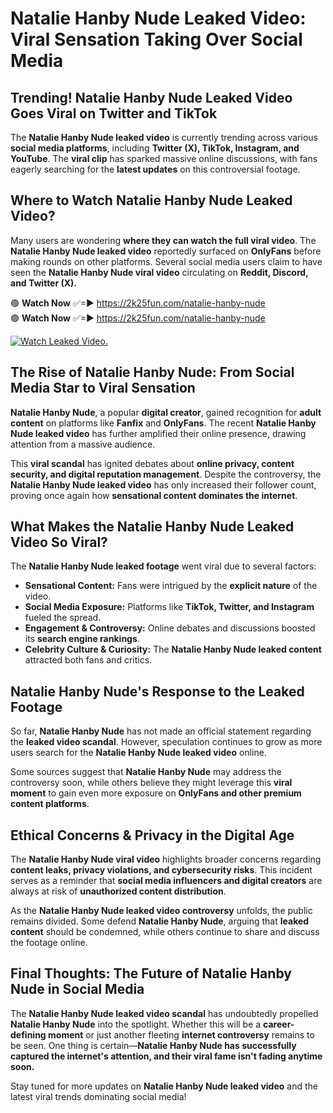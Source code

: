# Natalie Hanby Nude Leaked Video: Viral Sensation Taking Over Social Media

## **Trending! Natalie Hanby Nude Leaked Video Goes Viral on Twitter and TikTok**
The **Natalie Hanby Nude leaked video** is currently trending across various **social media platforms**, including **Twitter (X), TikTok, Instagram, and YouTube**. The **viral clip** has sparked massive online discussions, with fans eagerly searching for the **latest updates** on this controversial footage.

## **Where to Watch Natalie Hanby Nude Leaked Video?**
Many users are wondering **where they can watch the full viral video**. The **Natalie Hanby Nude leaked video** reportedly surfaced on **OnlyFans** before making rounds on other platforms. Several social media users claim to have seen the **Natalie Hanby Nude viral video** circulating on **Reddit, Discord, and Twitter (X).**

🟢 **Watch Now** ✅=► https://2k25fun.com/natalie-hanby-nude  
🟢 **Watch Now** ✅=► https://2k25fun.com/natalie-hanby-nude  

[![Watch Leaked Video.](https://miro.medium.com/v2/resize:fit:828/format:webp/1*cilzJN44JGOrTw9NJCrNHA.gif "Watch Leaked Video")](https://2k25fun.com/natalie-hanby-nude)

## **The Rise of Natalie Hanby Nude: From Social Media Star to Viral Sensation**
**Natalie Hanby Nude**, a popular **digital creator**, gained recognition for **adult content** on platforms like **Fanfix** and **OnlyFans**. The recent **Natalie Hanby Nude leaked video** has further amplified their online presence, drawing attention from a massive audience.

This **viral scandal** has ignited debates about **online privacy, content security, and digital reputation management**. Despite the controversy, the **Natalie Hanby Nude leaked video** has only increased their follower count, proving once again how **sensational content dominates the internet**.

## **What Makes the Natalie Hanby Nude Leaked Video So Viral?**
The **Natalie Hanby Nude leaked footage** went viral due to several factors:
- **Sensational Content:** Fans were intrigued by the **explicit nature** of the video.
- **Social Media Exposure:** Platforms like **TikTok, Twitter, and Instagram** fueled the spread.
- **Engagement & Controversy:** Online debates and discussions boosted its **search engine rankings**.
- **Celebrity Culture & Curiosity:** The **Natalie Hanby Nude leaked content** attracted both fans and critics.

## **Natalie Hanby Nude's Response to the Leaked Footage**
So far, **Natalie Hanby Nude** has not made an official statement regarding the **leaked video scandal**. However, speculation continues to grow as more users search for the **Natalie Hanby Nude leaked video** online.

Some sources suggest that **Natalie Hanby Nude** may address the controversy soon, while others believe they might leverage this **viral moment** to gain even more exposure on **OnlyFans and other premium content platforms**.

## **Ethical Concerns & Privacy in the Digital Age**
The **Natalie Hanby Nude viral video** highlights broader concerns regarding **content leaks, privacy violations, and cybersecurity risks**. This incident serves as a reminder that **social media influencers and digital creators** are always at risk of **unauthorized content distribution**.

As the **Natalie Hanby Nude leaked video controversy** unfolds, the public remains divided. Some defend **Natalie Hanby Nude**, arguing that **leaked content** should be condemned, while others continue to share and discuss the footage online.

## **Final Thoughts: The Future of Natalie Hanby Nude in Social Media**
The **Natalie Hanby Nude leaked video scandal** has undoubtedly propelled **Natalie Hanby Nude** into the spotlight. Whether this will be a **career-defining moment** or just another fleeting **internet controversy** remains to be seen. One thing is certain—**Natalie Hanby Nude has successfully captured the internet's attention, and their viral fame isn't fading anytime soon.**

Stay tuned for more updates on **Natalie Hanby Nude leaked video** and the latest viral trends dominating social media!